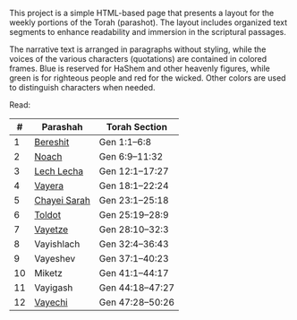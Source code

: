 This project is a simple HTML-based page that presents a layout for the weekly portions of the Torah (parashot). The layout includes organized text segments to enhance readability and immersion in the scriptural passages.

The narrative text is arranged in paragraphs without styling, while the voices of the various characters (quotations) are contained in colored frames. Blue is reserved for HaShem and other heavenly figures, while green is for righteous people and red for the wicked. Other colors are used to distinguish characters when needed.

Read:

| #   | Parashah                                                                     | Torah Section   |
| --- | ---------------------------------------------------------------------------- | --------------- |
| 1   | [Bereshit](https://eudroa00.github.io/parashot-besefer/bereshit.html)        | Gen 1:1–6:8     |
| 2   | [Noach](https://eudroa00.github.io/parashot-besefer/noach.html)              | Gen 6:9–11:32   |
| 3   | [Lech Lecha](https://eudroa00.github.io/parashot-besefer/lechlecha.html)     | Gen 12:1–17:27  |
| 4   | [Vayera](https://eudroa00.github.io/parashot-besefer/vayera.html)            | Gen 18:1–22:24  |
| 5   | [Chayei Sarah](https://eudroa00.github.io/parashot-besefer/chayeisarah.html) | Gen 23:1–25:18  |
| 6   | [Toldot](https://eudroa00.github.io/parashot-besefer/toldot.html)            | Gen 25:19–28:9  |
| 7   | [Vayetze](https://eudroa00.github.io/parashot-besefer/vayetze.html)          | Gen 28:10–32:3  |
| 8   | Vayishlach                                                                   | Gen 32:4–36:43  |
| 9   | Vayeshev                                                                     | Gen 37:1–40:23  |
| 10  | Miketz                                                                       | Gen 41:1–44:17  |
| 11  | Vayigash                                                                     | Gen 44:18–47:27 |
| 12  | [Vayechi](https://eudroa00.github.io/parashot-besefer/vayechi.html)          | Gen 47:28–50:26 |
